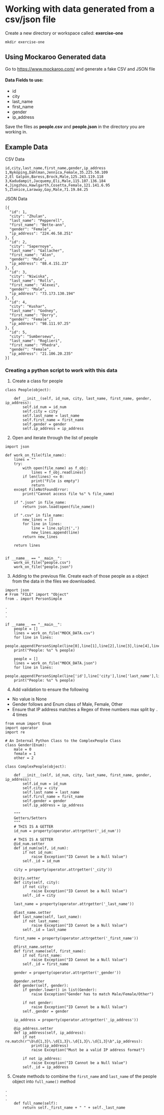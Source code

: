 # Working with data generated from a csv/json file

Create a new directory or workspace called: **exercise-one**

`mkdir exercise-one`

## Using Mockaroo Generated data

Go to https://www.mockaroo.com/ and generate a fake CSV and JSON file

#### Data Fields to use:
- id
- city
- last_name
- first_name
- gender
- ip_address

Save the files as **people.csv** and **people.json** in the directory you are working in.

## Example Data
CSV Data
```
id,city,last_name,first_name,gender,ip_address
1,Nyköping,Dahlman,Jennica,Female,35.225.50.109
2,El Galpón,Baress,Brock,Male,125.243.119.118
3,Kadudampit,Jacquemy,Eli,Male,115.107.136.184
4,Jingzhou,Hawlgarth,Cosetta,Female,121.141.6.95
5,Zlonice,Laraway,Gay,Male,71.19.84.25
```
JSON Data

```
[{
  "id": 1,
  "city": "Zhulan",
  "last_name": "Pepperell",
  "first_name": "Bette-ann",
  "gender": "Female",
  "ip_address": "224.46.58.251"
}, {
  "id": 2,
  "city": "Sapernoye",
  "last_name": "Gallacher",
  "first_name": "Alon",
  "gender": "Male",
  "ip_address": "88.4.151.23"
}, {
  "id": 3,
  "city": "Niwiska",
  "last_name": "Rolls",
  "first_name": "Alexei",
  "gender": "Male",
  "ip_address": "73.173.130.194"
}, {
  "id": 4,
  "city": "Kushar",
  "last_name": "Godney",
  "first_name": "Dorry",
  "gender": "Female",
  "ip_address": "98.111.97.25"
}, {
  "id": 5,
  "city": "Sumbersewu",
  "last_name": "Roglieri",
  "first_name": "Phedra",
  "gender": "Female",
  "ip_address": "21.106.20.235"
}]
```

### Creating a python script to work with this data

1. Create a class for people

```
class People(object):

    def __init__(self, id_num, city, last_name, first_name, gender, ip_address):
        self.id_num = id_num
        self.city = city
        self.last_name = last_name
        self.first_name = first_name
        self.gender = gender
        self.ip_address = ip_address

```
2. Open and iterate through the list of people
```
import json 

def work_on_file(file_name):
    lines = ""
    try:
        with open(file_name) as f_obj:
            lines = f_obj.readlines()
        if len(lines) <= 0:
            print("File is empty")
            return
    except FileNotFoundError:
        print("Cannot access file %s" % file_name)

    if ".json" in file_name:
        return json.load(open(file_name))

    if ".csv" in file_name:
        new_lines = []
        for line in lines:
            line = line.split(',')
            new_lines.append(line)
        return new_lines

    return lines


if __name__ == "__main__":
    work_on_file("people.csv")
    work_on_file("people.json")
```
3. Adding to the previous file. Create each of those people as a object from the data in the files we downloaded.
```
import json
# From "FILE" import "Object" 
from . import PersonSimple

.
.
.

if __name__ == "__main__":
    people = []
    lines = work_on_file("MOCK_DATA.csv")
    for line in lines:
        people.append(PersonSimple(line[0],line[1],line[2],line[3],line[4],line[5]))
    print("People: %s" % people)

    people = []
    lines = work_on_file("MOCK_DATA.json")
    for line in lines:
        people.append(PersonSimple(line['id'],line['city'],line['last_name'],line['first_name'],line['gender'],line['ip_address']))
    print("People: %s" % people)

```
4. Add validation to ensure the following
- No value is None
- Gender follows and Enum class of Male, Female, Other
- Ensure that IP address matches a Regex of three numbers max split by `.` 4 times
```
from enum import Enum
import operator
import re

# An Internal Python Class to the ComplexPeople Class
class Gender(Enum):
    male = 0
    female = 1
    other = 2

class ComplexPeople(object):

    def __init__(self, id_num, city, last_name, first_name, gender, ip_address):
        self.id_num = id_num
        self.city = city
        self.last_name = last_name
        self.first_name = first_name
        self.gender = gender
        self.ip_address = ip_address

    """
    Getters/Setters    
    """
    # THIS IS A GETTER
    id_num = property(operator.attrgetter('_id_num'))

    # THIS IS A SETTER
    @id_num.setter
    def id_num(self, id_num):
        if not id_num:
            raise Exception("ID Cannot be a Null Value")
        self._id = id_num

    city = property(operator.attrgetter('_city'))
    
    @city.setter
    def city(self, city):
        if not city:
            raise Exception("ID Cannot be a Null Value")
        self._id = city

    last_name = property(operator.attrgetter('_last_name'))
    
    @last_name.setter
    def last_name(self, last_name):
        if not last_name:
            raise Exception("ID Cannot be a Null Value")
        self._id = last_name

    first_name = property(operator.attrgetter('_first_name'))
    
    @first_name.setter
    def first_name(self, first_name):
        if not first_name:
            raise Exception("ID Cannot be a Null Value")
        self._id = first_name

    gender = property(operator.attrgetter('_gender'))
    
    @gender.setter
    def gender(self, gender):
        if gender.lower() in list(Gender):
            raise Exception("Gender has to match Male/Female/Other")

        if not gender:
            raise Exception("ID Cannot be a Null Value")
        self._gender = gender

    ip_address = property(operator.attrgetter('_ip_address'))
    
    @ip_address.setter
    def ip_address(self, ip_address):
        if not re.match(r"\b\d{1,3}\.\d{1,3}\.\d{1,3}\.\d{1,3}\b",ip_address):
            print(ip_address)
            raise Exception("Must be a valid IP address format")
            
        if not ip_address:
            raise Exception("ID Cannot be a Null Value")
        self._id = ip_address
```
5. Create methods to combine the `first_name` and `last_name` of the people object into `full_name()` method 
```
.
.
.
    def full_name(self):
        return self._first_name + " " + self._last_name
```
